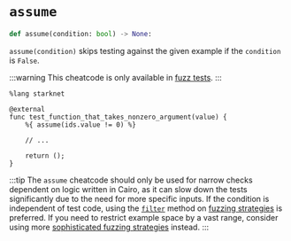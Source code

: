 # `assume`

```python
def assume(condition: bool) -> None:
```

`assume(condition)` skips testing against the given example if the `condition` is `False`.

:::warning
This cheatcode is only available in [fuzz tests](../03-fuzzing/README.md).
:::

```cairo title="Example"
%lang starknet

@external
func test_function_that_takes_nonzero_argument(value) {
    %{ assume(ids.value != 0) %}

    // ...

    return ();
}
```

:::tip
The `assume` cheatcode should only be used for narrow checks dependent on logic written in Cairo,
as it can slow down the tests significantly due to the need for more specific inputs.
If the condition is independent of test code, using
the [`filter`](../03-fuzzing/strategies.md#filtering) method
on [fuzzing strategies](../03-fuzzing/strategies.md) is preferred.
If you need to restrict example space by a vast range, consider using more
[sophisticated fuzzing strategies](../03-fuzzing/strategies.md#core-strategies) instead.
:::
